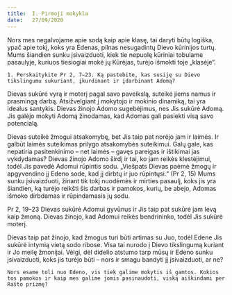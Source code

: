 ```yaml
---
title:  I. Pirmoji mokykla
date:   27/09/2020
---
```


Nors mes negalvojame apie sodą kaip apie klasę, tai daryti būtų logiška, ypač apie tokį, koks yra Edenas, pilnas nesugadintų Dievo kūrinijos turtų. Mums šiandien sunku įsivaizduoti, kiek tie nepuolę kūriniai tobulame pasaulyje, kuriuos tiesiogiai mokė jų Kūrėjas, turėjo išmokti toje „klasėje“.

`1. Perskaitykite Pr 2, 7–23. Ką pastebite, kas susiję su Dievo tikslingumu sukuriant, įkurdinant ir įdarbinant Adomą?`
														
Dievas sukūrė vyrą ir moterį pagal savo paveikslą, suteikė jiems namus ir prasmingą darbą. Atsižvelgiant į mokytojo ir mokinio dinamiką, tai yra idealus santykis. Dievas žinojo Adomo sugebėjimus, nes Jis sukūrė Adomą. Jis galėjo mokyti Adomą žinodamas, kad Adomas gali pasiekti visą savo potencialą.

Dievas suteikė žmogui atsakomybę, bet Jis taip pat norėjo jam ir laimės. Ir galbūt laimės suteikimas prilygo atsakomybės suteikimui. Galų gale, kas nepatiria pasitenkinimo – net laimės – gavęs pareigas ir ištikimai jas vykdydamas? Dievas žinojo Adomo širdį ir tai, ko jam reikės klestėjimui, todėl Jis pavedė Adomui rūpintis sodu. „Viešpats Dievas paėmė žmogų ir apgyvendino jį Edeno sode, kad jį dirbtų ir juo rūpintųsi.“ (Pr 2, 15) Mums sunku įsivaizduoti, žinant tik tokį nuodėmės ir mirties pasaulį, koks jis yra šiandien, ką turėjo reikšti šis darbas ir pamokos, kurių, be abejo, Adomas išmoko dirbdamas ir rūpindamasis jų sodu.

Pr 2, 19–23 Dievas sukūrė Adomui gyvūnus ir Jis taip pat sukūrė jam Ievą kaip žmoną. Dievas žinojo, kad Adomui reikės bendrininko, todėl Jis sukūrė moterį.

Dievas taip pat žinojo, kad žmogus turi būti artimas su Juo, todėl Edene Jis sukūrė intymią vietą sodo ribose. Visa tai nurodo į Dievo tikslingumą kuriant ir Jo meilę žmonijai. Vėlgi, dėl didelio atstumo tarp mūsų ir Edeno sunku įsivaizduoti, koks jis turėjo būti – nors ir smagu bandyti jį įsivaizduoti, ar ne?

`Nors esame toli nuo Edeno, vis tiek galime mokytis iš gamtos. Kokios tos pamokos ir kaip mes galime jomis pasinaudoti, viską aiškindami per Rašto prizmę?`